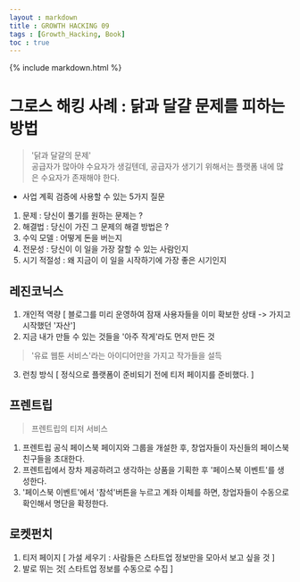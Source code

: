 ```yaml
---
layout : markdown
title : GROWTH HACKING 09
tags : [Growth_Hacking, Book]
toc : true
---
```

{% include markdown.html %}

# 그로스 해킹 사례 : 닭과 달걀 문제를 피하는 방법

> '닭과 달걀의 문제'  
> 공급자가 많아야 수요자가 생길텐데, 공급자가 생기기 위해서는 플랫폼 내에 많은 수요자가 존재해야 한다.

- 사업 계획 검증에 사용할 수 있는 5가지 질문
1. 문제 : 당신이 풀기를 원하는 문제는 ?
2. 해결법 : 당신이 가진 그 문제의 해결 방법은 ?
3. 수익 모델 : 어떻게 돈을 버는지
4. 전문성 : 당신이 이 일을 가장 잘할 수 있는 사람인지
5. 시기 적절성 : 왜 지금이 이 일을 시작하기에 가장 좋은 시기인지

## 레진코닉스

1. 개인적 역량 [ 블로그를 미리 운영하여 잠재 사용자들을 이미 확보한 상태 -> 가지고 시작했던 '자산']
2. 지금 내가 만들 수 있는 것들을 '아주 작게'라도 먼저 만든 것
> '유료 웹툰 서비스'라는 아이디어만을 가지고 작가들을 설득
3. 런칭 방식 [ 정식으로 플랫폼이 준비되기 전에 티저 페이지를 준비했다. ]

## 프렌트립

> 프렌트립의 티저 서비스

1. 프렌트립 공식 페이스북 페이지와 그룹을 개설한 후, 창업자들이 자신들의 페이스북 친구들을 초대한다.
2. 프렌트립에서 장차 제공하려고 생각하는 상품을 기획한 후 '페이스북 이벤트'를 생성한다.
3. '페이스북 이벤트'에서 '참석'버튼을 누르고 계좌 이체를 하면, 창업자들이 수동으로 확인해서 명단을 확정한다.

## 로켓펀치

1. 티저 페이지 [ 가설 세우기 : 사람들은 스타트업 정보만을 모아서 보고 싶을 것 ]
2. 발로 뛰는 것[ 스타트업 정보를 수동으로 수집 ]
